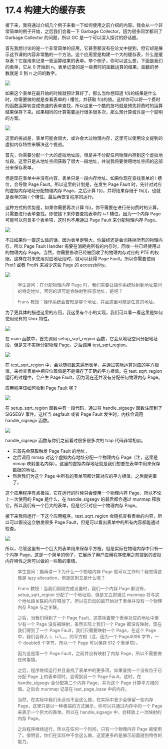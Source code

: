 # 17.4 构建大的缓存表

接下来，我将通过介绍几个例子来看一下如何使用之前介绍的内容。我会从一个非常简单的例子开始，之后我们会看一下 Garbage Collector，因为很多同学都问了 Garbage Collector 的问题，所以 GC 是一个可以深入探讨的好话题。

首先我想讨论的是一个非常简单的应用，它甚至都没有在论文中提到，但它却是展示这节课的内容非常酷的一个方法。这个应用里是构建一个大的缓存表，什么是缓存表？它是用来记录一些运算结果的表单。举个例子，你可以这么想，下面是我们的表单，它从 0 开始到 n。表单记录的是一些费时的函数运算的结果，函数的参数就是 0 到 n 之间的数字。

![](<../assets/image (149).png>)

如果这个表单在最开始的时候就预计算好了，那么当你想知道 f(i)的结果是什么时，你需要做的就是查看表单的 i 槽位，并获取 f(i)的值。这样你可以将一个费时的函数运算转变成快速的表单查找，所以这里一个酷的技巧就是预先将费时的运算结果保存下来。如果相同的计算需要运行很多很多次，那么预计算或许是一个聪明的方案。

![](<../assets/image (155).png>)

这里的挑战是，表单可能会很大，或许会大过物理内存，这里可以使用论文提到的虚拟内存特性来解决这个挑战。

首先，你需要分配一个大的虚拟地址段，但是并不分配任何物理内存到这个虚拟地址段。这里只是从地址空间获取了很大一段地址，并说我将要使用地址空间的这部分来保存表单。

但是现在表单中并没有内容，表单只是一段内存地址。如果你现在查找表单的 i 槽位，会导致 Page Fault。所以这里的计划是，在发生 Page Fault 时，先针对对应的虚拟内存地址分配物理内存 Page，之后计算 f(i)，并将结果存储于 tb\[i]，也就是表单的第 i 个槽位，最后再恢复程序的运行。

这种方式的优势是，如果你需要再次计算 f(i)，你不需要在进行任何费时的计算，只需要进行表单查找。即使接下来你要查找表单的 i+1 槽位，因为一个内存 Page 可能可以包含多个表单项，这时也不用通过 Page Fault 来分配物理内存 Page。

![](<../assets/image (39).png>)

不过如果你一直这么做的话，因为表单足够大，你最终还是会消耗掉所有的物理内存。所以 Page Fault Handler 需要在消耗完所有的内存时，回收一些已经使用过的物理内存 Page。当然，你需要修改已经被回收了的物理内存对应的 PTE 的权限，这样在将来使用对应地址段时，就可以获得 Page Fault。所以你需要使用 Prot1 或者 ProtN 来减少这些 Page 的 accessbility。

![](<../assets/image (26).png>)

> 学生提问：在分配物理内存 Page 时，我们需要让操作系统映射到地址空间的特定地址，否则的话可能会映射到任意地址，是吧？
>
> Frans 教授：操作系统会告知是哪个地址，并且这里可能是任意的地址。

为了更具体的描述这里的应用，我这里有个小的实现，我们可以看一看这里是如何使用现有的 Unix 特性。

![](<../assets/image (154).png>)

在 main 函数中，首先调用 setup_sqrt_region 函数，它会从地址空间分配地址段，但是又不实际分配物理 Page。之后调用 test_sqrt_region。

![](<../assets/image (134).png>)

在 test_sqrt_region 中，会以随机数来遍历表单，并通过实际运算对应的平方根值，来检查表单中相应位置值是不是保存了正确的平方根值。在 test_sqrt_region 运行的过程中，会产生 Page Fault，因为现在还并没有分配任何物理内存 Page。

应用程序该如何收到 Page Fault 呢？

![](<../assets/image (104).png>)

在 setup_sqrt_region 函数中有一段代码，通过将 handle_sigsegv 函数注册到了 SIGSEGV 事件。这样当 segfault 或者 Page Fault 发生时，内核会调用 handle_sigsegv 函数。

![](<../assets/image (56).png>)

handle_sigsegv 函数与你们之前看过很多很多次的 trap 代码非常相似。

- 它首先会获取触发 Page Fault 的地址，
- 之后调用 mmap 对这个虚拟内存地址分配一个物理内存 Page（注，这里是 mmap 映射匿名内存）。这里的虚拟内存地址就是我们想要在表单中用来保存数据的地址。
- 然后我们为这个 Page 中所有的表单项都计算对应的平方根值，之后就完事了。

这个应用程序有点极端，它在运行的时候只会使用一个物理内存 Page，所以不论上一次使用的 Page 是什么，在 handle_sigsegv 的最后都会通过 munmap 释放它。所以我们有一个巨大的表单，但是它只对应一个物理内存 Page。

接下来我将运行一下这个应用程序。test_sqrt_region 会随机查看表单的内容，所以可以假设这会触发很多 Page Fault，但是可以看出表单中的所有内容都能通过检查。

![](<../assets/image (97).png>)

所以，尽管这里有一个巨大的表单用来保存平方根，但是实际在物理内存中只有一个内存 Page。这是一个简单的例子，它展示了用户应用程序使用之前提到的虚拟内存特性之后可以做的一些酷的事情。

> 学生提问：能再讲一下为什么一个物理内存 Page 就可以工作吗？我觉得这像是 lazy allocation，但是区别又是什么呢？
>
> Frans 教授：当我们刚刚完成设置时，我们一个内存 Page 都没有，setup_sqrt_region 分配了一个地址段，但是又立即通过 munmap 将与这个地址段关联的内存释放了。所以在启动的最开始对于表单并没有一个物理内存 Page 与之关联。
>
> 之后，当我们得到了一个 Page Fault，这意味着整个表单对应的地址中至少有一个 Page 没有被映射，虽然实际上我们一个 Page 都没有映射。现在我们得到了一个 Page Fault，我们只需要映射一个 Page，在这个 Page 中，我们会存入 i，i+1。。。的平方根（注，因为一个 Page4096 字节，一个 double8 个字节，所以一个 Page 可以保存 512 个表单项）。
>
> 因为这是第一个 Page Fault，之前并没有映射了内存 Page，所以不需要做任何事情。
>
> 之后，程序继续运行并且查找了表单中的更多项，如果查找一个没有位于已分配 Page 上的表单项时，会得到另一个 Page Fault。这时，在 handle_sigsegv 会分配第二个内存 Page，并为这个 Page 计算平方根的值。之后会 munmap 记录在 last_page_base 中的内存。
>
> 当然，在实际中我们永远也不会这么做，在实际中至少会保留一些内存 Page，这里只是以一种极端的方式展示，你可以只通过内存中的一个 Page 来表示一个巨大的表单。所以在 handle_sigsegv 中，会释放上一次映射的内存 Page。
>
> 之后程序继续运行，所以在任何一个时间，只有一个物理内存 Page 被使用了。很明显，你们在实际中不会这么做，这里更多的是展示前面提到特性的能力。
